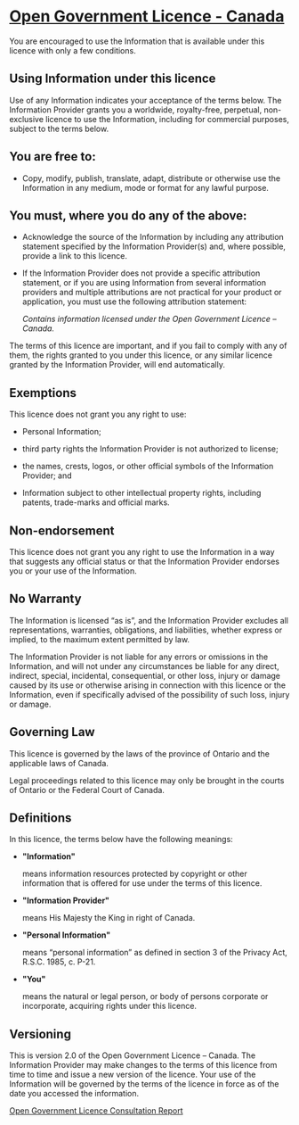 # [Open Government Licence - Canada](https://open.canada.ca/en/open-government-licence-canada)

You are encouraged to use the Information that is available under this licence with only a few conditions.

## Using Information under this licence

Use of any Information indicates your acceptance of the terms below.
The Information Provider grants you a worldwide, royalty-free, perpetual, non-exclusive licence to use the Information, including for commercial purposes, subject to the terms below.

## You are free to:

- Copy, modify, publish, translate, adapt, distribute or otherwise use the Information in any medium, mode or format for any lawful purpose.

## You must, where you do any of the above:

- Acknowledge the source of the Information by including any attribution statement specified by the Information Provider(s) and, where possible, provide a link to this licence.

- If the Information Provider does not provide a specific attribution statement, or if you are using Information from several information providers and multiple attributions are not practical for your product or application, you must use the following attribution statement:

    _Contains information licensed under the Open Government Licence – Canada._

The terms of this licence are important, and if you fail to comply with any of them, the rights granted to you under this licence, or any similar licence granted by the Information Provider, will end automatically.

## Exemptions

This licence does not grant you any right to use:

- Personal Information;

- third party rights the Information Provider is not authorized to license;

- the names, crests, logos, or other official symbols of the Information Provider; and

- Information subject to other intellectual property rights, including patents, trade-marks and official marks.

## Non-endorsement

This licence does not grant you any right to use the Information in a way that suggests any official status or that the Information Provider endorses you or your use of the Information.

## No Warranty

The Information is licensed “as is”, and the Information Provider excludes all representations, warranties, obligations, and liabilities, whether express or implied, to the maximum extent permitted by law.

The Information Provider is not liable for any errors or omissions in the Information, and will not under any circumstances be liable for any direct, indirect, special, incidental, consequential, or other loss, injury or damage caused by its use or otherwise arising in connection with this licence or the Information, even if specifically advised of the possibility of such loss, injury or damage.

## Governing Law

This licence is governed by the laws of the province of Ontario and the applicable laws of Canada.

Legal proceedings related to this licence may only be brought in the courts of Ontario or the Federal Court of Canada.

## Definitions

In this licence, the terms below have the following meanings:

- **"Information"**
    
    means information resources protected by copyright or other information that is offered for use under the terms of this licence.

- **"Information Provider"**
    
    means His Majesty the King in right of Canada.

- **"Personal Information"**
    
    means “personal information” as defined in section 3 of the Privacy Act, R.S.C. 1985, c. P-21.

- **"You"**
    
    means the natural or legal person, or body of persons corporate or incorporate, acquiring rights under this licence.

## Versioning

This is version 2.0 of the Open Government Licence – Canada. The Information Provider may make changes to the terms of this licence from time to time and issue a new version of the licence. Your use of the Information will be governed by the terms of the licence in force as of the date you accessed the information.

[Open Government Licence Consultation Report](http://open.canada.ca/en/open-government-licence-consultation-report)
